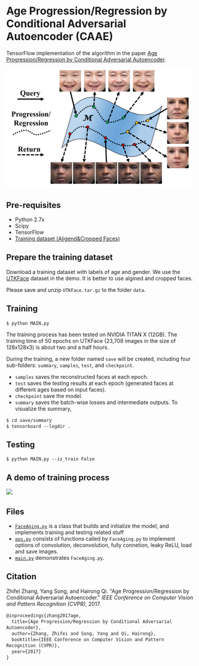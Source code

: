 # Age Progression/Regression by Conditional Adversarial Autoencoder (CAAE)

TensorFlow implementation of the algorithm in the paper [Age Progression/Regression by Conditional Adversarial Autoencoder](http://web.eecs.utk.edu/~zzhang61/docs/papers/2017_CVPR_Age.pdf).

<img src="demo/method.png" width="500">


## Pre-requisites
* Python 2.7x
* Scipy
* TensorFlow
* [Training dataset (Aligend&Cropped Faces)](https://drive.google.com/file/d/0BxYys69jI14kYVM3aVhKS1VhRUk/view?usp=sharing)

## Prepare the training dataset
Download a training dataset with labels of age and gender. We use the [UTKFace](https://susanqq.github.io/UTKFace/) dataset in the demo. It is better to use algined and cropped faces. 

Please save and unzip `UTKFace.tar.gz` to the folder `data`. 

## Training
```
$ python MAIN.py
```

The training process has been tested on NVIDIA TITAN X (12GB). The training time of 50 epochs on UTKFace (23,708 images in the size of 128x128x3) is about two and a half hours.

During the training, a new folder named `save` will be created, including four sub-folders: `summary`, `samples`, `test`, and `checkpoint`.

* `samples` saves the reconstructed faces at each epoch.
* `test` saves the testing results at each epoch (generated faces at different ages based on input faces).
* `checkpoint` save the model.
* `summary` saves the batch-wise losses and intermediate outputs. To visualize the summary, 
```
$ cd save/summary
$ tensorboard --logdir .
```

## Testing
```
$ python MAIN.py --is_train False
```



## A demo of training process
<img src="demo/demo_train.gif">


## Files
* [`FaceAging.py`](FaceAging.py) is a class that builds and initialize the model, and implements training and testing related stuff
* [`ops.py`](ops.py) consists of functions called by `FaceAging.py` to implement options of convolution, deconvolution, fully connetion, leaky ReLU, load and save images.   
* [`main.py`](main.py) demonstrates `FaceAging.py`.
    
## Citation
Zhifei Zhang, Yang Song, and Hairong Qi. "Age Progression/Regression by Conditional Adversarial Autoencoder." *IEEE Conference on Computer Vision and Pattern Recognition (CVPR)*, 2017.
```
@inproceedings{zhang2017age,
  title={Age Progression/Regression by Conditional Adversarial Autoencoder},
  author={Zhang, Zhifei and Song, Yang and Qi, Hairong},
  booktitle={IEEE Conference on Computer Vision and Pattern Recognition (CVPR)},
  year={2017}
}
```
